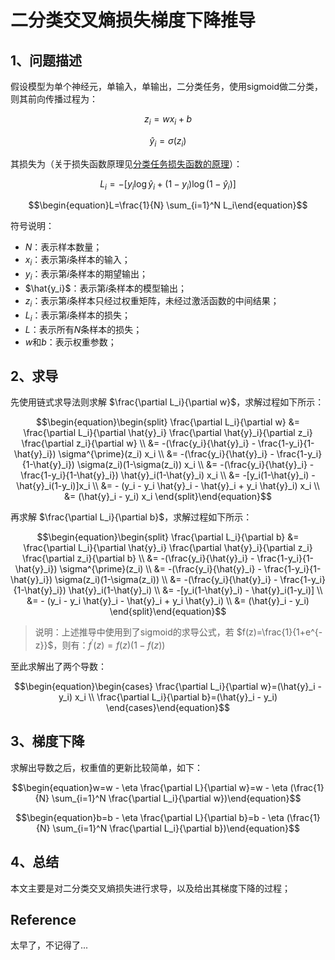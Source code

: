 # 二分类交叉熵损失梯度下降推导

## 1、问题描述

假设模型为单个神经元，单输入，单输出，二分类任务，使用sigmoid做二分类，则其前向传播过程为：

$$\begin{equation}z_i=wx_i+b\end{equation}$$

$$\begin{equation}\hat{y}_i=\sigma(z_i)\end{equation}$$

其损失为（关于损失函数原理见[分类任务损失函数的原理](../分类任务损失函数的原理/)）：

$$\begin{equation}L_i=-\Big[ y_i \log \hat{y}_i + (1-y_i)\log (1-\hat{y}_i) \Big]\end{equation}$$

$$\begin{equation}L=\frac{1}{N} \sum_{i=1}^N L_i\end{equation}$$

符号说明：

* $N$：表示样本数量；
* $x_i$：表示第$i$条样本的输入；
* $y_i$：表示第$i$条样本的期望输出；
* $\hat{y_i}$：表示第$i$条样本的模型输出；
* $z_i$：表示第$i$条样本只经过权重矩阵，未经过激活函数的中间结果；
* $L_i$：表示第$i$条样本的损失；
* $L$：表示所有$N$条样本的损失；
* $w$和$b$：表示权重参数；

## 2、求导

先使用链式求导法则求解 $\frac{\partial L_i}{\partial w}$，求解过程如下所示：

$$\begin{equation}\begin{split}
\frac{\partial L_i}{\partial w} &= \frac{\partial L_i}{\partial \hat{y}_i} \frac{\partial \hat{y}_i}{\partial z_i} \frac{\partial z_i}{\partial w} \\
&= -(\frac{y_i}{\hat{y}_i} - \frac{1-y_i}{1-\hat{y}_i}) \sigma^{\prime}(z_i) x_i \\
&= -(\frac{y_i}{\hat{y}_i} - \frac{1-y_i}{1-\hat{y}_i}) \sigma(z_i)(1-\sigma(z_i)) x_i \\
&= -(\frac{y_i}{\hat{y}_i} - \frac{1-y_i}{1-\hat{y}_i}) \hat{y}_i(1-\hat{y}_i) x_i \\
&= -[y_i(1-\hat{y}_i) - \hat{y}_i(1-y_i)]x_i \\
&= - (y_i - y_i \hat{y}_i - \hat{y}_i + y_i \hat{y}_i) x_i \\
&= (\hat{y}_i - y_i) x_i
\end{split}\end{equation}$$

再求解 $\frac{\partial L_i}{\partial b}$，求解过程如下所示：

$$\begin{equation}\begin{split}
\frac{\partial L_i}{\partial b}
&= \frac{\partial L_i}{\partial \hat{y}_i} \frac{\partial \hat{y}_i}{\partial z_i} \frac{\partial z_i}{\partial b} \\
&= -(\frac{y_i}{\hat{y}_i} - \frac{1-y_i}{1-\hat{y}_i}) \sigma^{\prime}(z_i) \\
&= -(\frac{y_i}{\hat{y}_i} - \frac{1-y_i}{1-\hat{y}_i}) \sigma(z_i)(1-\sigma(z_i)) \\
&= -(\frac{y_i}{\hat{y}_i} - \frac{1-y_i}{1-\hat{y}_i}) \hat{y}_i(1-\hat{y}_i) \\
&= -[y_i(1-\hat{y}_i) - \hat{y}_i(1-y_i)] \\
&= - (y_i - y_i \hat{y}_i - \hat{y}_i + y_i \hat{y}_i) \\
&= (\hat{y}_i - y_i)
\end{split}\end{equation}$$

> 说明：上述推导中使用到了sigmoid的求导公式，若 $f(z)=\frac{1}{1+e^{-z}}$，则有：$f^{\prime}(z) = f(z)(1 - f(z))$

至此求解出了两个导数：

$$\begin{equation}\begin{cases}
\frac{\partial L_i}{\partial w}=(\hat{y}_i - y_i) x_i \\
\frac{\partial L_i}{\partial b}=(\hat{y}_i - y_i)
\end{cases}\end{equation}$$

## 3、梯度下降

求解出导数之后，权重值的更新比较简单，如下：

$$\begin{equation}w=w - \eta \frac{\partial L}{\partial w}=w - \eta (\frac{1}{N} \sum_{i=1}^N \frac{\partial L_i}{\partial w})\end{equation}$$

$$\begin{equation}b=b - \eta \frac{\partial L}{\partial b}=b - \eta (\frac{1}{N} \sum_{i=1}^N \frac{\partial L_i}{\partial b})\end{equation}$$

## 4、总结

本文主要是对二分类交叉熵损失进行求导，以及给出其梯度下降的过程；

## Reference

太早了，不记得了...
